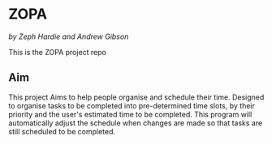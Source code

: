 # ZOPA

_by Zeph Hardie and Andrew Gibson_

This is the ZOPA project repo
## Aim
This project Aims to help people organise and schedule their time. 
Designed to organise tasks to be completed into pre-determined 
time slots, by their priority and the user's estimated time to be completed. 
This program will automatically adjust the schedule when changes are made
so that tasks are still scheduled to be completed.